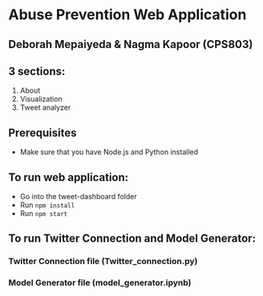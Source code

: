 # Abuse Prevention Web Application
## Deborah Mepaiyeda & Nagma Kapoor (CPS803)

## 3 sections:

1. About  
2. Visualization
3. Tweet analyzer

## Prerequisites 
- Make sure that you have Node.js and Python installed

## To run web application:
- Go into the tweet-dashboard folder
- Run `npm install `
- Run `npm start`

## To run Twitter Connection and Model Generator:

### Twitter Connection file (Twitter_connection.py)
### Model Generator file (model_generator.ipynb)